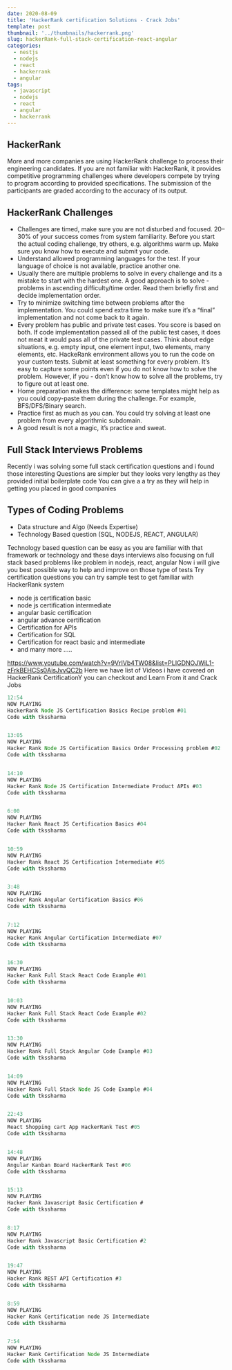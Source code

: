 ```yaml
---
date: 2020-08-09
title: 'HackerRank certification Solutions - Crack Jobs'
template: post
thumbnail: '../thumbnails/hackerrank.png'
slug: hackerRank-full-stack-certification-react-angular
categories:
  - nestjs
  - nodejs
  - react
  - hackerrank
  - angular
tags:
  - javascript
  - nodejs
  - react
  - angular
  - hackerrank
---
```


## HackerRank 
More and more companies are using HackerRank challenge to process their engineering candidates. If you are not familiar with HackerRank, it provides competitive programming challenges where developers compete by trying to program according to provided specifications. The submission of the participants are graded according to the accuracy of its output.

## HackerRank Challenges 

- Challenges are timed, make sure you are not disturbed and focused.
20–30% of your success comes from system familiarity. Before you start the actual coding challenge, try others, e.g. algorithms warm up. Make sure you know how to execute and submit your code.
- Understand allowed programming languages for the test. If your language of choice is not available, practice another one.
- Usually there are multiple problems to solve in every challenge and its a mistake to start with the hardest one. A good approach is to solve - problems in ascending difficulty/time order. Read them briefly first and decide implementation order.
- Try to minimize switching time between problems after the implementation. You could spend extra time to make sure it’s a “final” implementation and not come back to it again.
- Every problem has public and private test cases. You score is based on both. If code implementation passed all of the public test cases, it does not meat it would pass all of the private test cases. Think about edge situations, e.g. empty input, one element input, two elements, many elements, etc. HackeRank environment allows you to run the code on your custom tests.
Submit at least something for every problem. It’s easy to capture some points even if you do not know how to solve the problem. However, if you - don’t know how to solve all the problems, try to figure out at least one.
- Home preparation makes the difference: some templates might help as you could copy-paste them during the challenge. For example, BFS/DFS/Binary search.
- Practice first as much as you can. You could try solving at least one problem from every algorithmic subdomain.
- A good result is not a magic, it’s practice and sweat.


## Full Stack Interviews Problems 
Recently i was solving some full stack certification questions and i found those interesting 
Questions are simpler but they looks very lengthy as they provided initial boilerplate code 
You can give a a try as they will help in getting you placed in good companies 

## Types of Coding Problems 

- Data structure and Algo (Needs Expertise)
- Technology Based question (SQL, NODEJS, REACT, ANGULAR)

Technology based question can be easy as you are familiar with that framework or technology and these days interviews also focusing on 
full stack based problems like problem in nodejs, react, angular
Now i will give you best possible way to help and improve on those type of tests 
Try certification questions  you can try sample test to get familiar with HackerRank system

- node js certification basic
- node js certification intermediate 
- angular basic certification 
- angular advance certification
- Certification for APIs
- Certification for SQL
- Certification for react basic and intermediate
-  and many more .....

https://www.youtube.com/watch?v=9VrIVb4TW08&list=PLIGDNOJWiL1-zFrkBEHCSs0AisJvvQC2b
Here we have list of Videos i have covered on HackerRank CertificationY
you can checkout and Learn From it and Crack Jobs
```javascript
12:54
NOW PLAYING
HackerRank Node JS Certification Basics Recipe problem #01
Code with tkssharma


13:05
NOW PLAYING
Hacker Rank Node JS Certification Basics Order Processing problem #02
Code with tkssharma


14:10
NOW PLAYING
Hacker Rank Node JS Certification Intermediate Product APIs #03
Code with tkssharma


6:00
NOW PLAYING
Hacker Rank React JS Certification Basics #04
Code with tkssharma


10:59
NOW PLAYING
Hacker Rank React JS Certification Intermediate #05
Code with tkssharma


3:48
NOW PLAYING
Hacker Rank Angular Certification Basics #06
Code with tkssharma


7:12
NOW PLAYING
Hacker Rank Angular Certification Intermediate #07
Code with tkssharma


16:30
NOW PLAYING
Hacker Rank Full Stack React Code Example #01
Code with tkssharma


10:03
NOW PLAYING
Hacker Rank Full Stack React Code Example #02
Code with tkssharma


13:30
NOW PLAYING
Hacker Rank Full Stack Angular Code Example #03
Code with tkssharma


14:09
NOW PLAYING
Hacker Rank Full Stack Node JS Code Example #04
Code with tkssharma


22:43
NOW PLAYING
React Shopping cart App HackerRank Test #05
Code with tkssharma


14:48
NOW PLAYING
Angular Kanban Board HackerRank Test #06
Code with tkssharma


15:13
NOW PLAYING
Hacker Rank Javascript Basic Certification #
Code with tkssharma


8:17
NOW PLAYING
Hacker Rank Javascript Basic Certification #2
Code with tkssharma


19:47
NOW PLAYING
Hacker Rank REST API Certification #3
Code with tkssharma


8:59
NOW PLAYING
Hacker Rank Certification node JS Intermediate
Code with tkssharma


7:54
NOW PLAYING
Hacker Rank Certification Node JS Intermediate
Code with tkssharma
```

